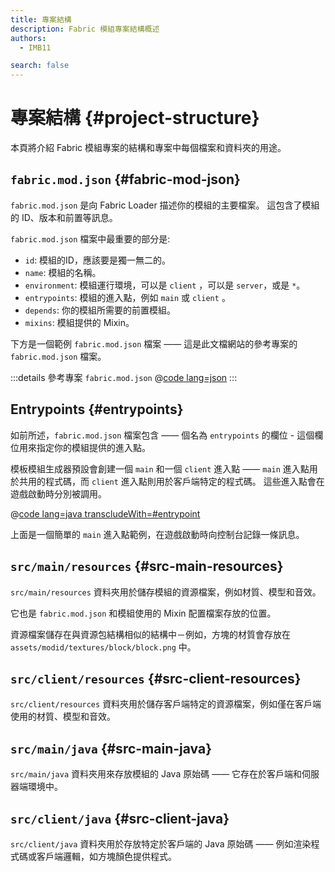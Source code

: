 ```yaml
---
title: 專案結構
description: Fabric 模組專案結構概述
authors:
  - IMB11

search: false
---
```


# 專案結構 {#project-structure}

本頁將介紹 Fabric 模組專案的結構和專案中每個檔案和資料夾的用途。

## `fabric.mod.json` {#fabric-mod-json}

`fabric.mod.json` 是向 Fabric Loader 描述你的模組的主要檔案。 這包含了模組的 ID、版本和前置等訊息。

`fabric.mod.json` 檔案中最重要的部分是:

- `id`: 模組的ID，應該要是獨一無二的。
- `name`: 模組的名稱。
- `environment`: 模組運行環境，可以是 `client` ，可以是 `server`，或是 `*`。
- `entrypoints`: 模組的進入點，例如 `main` 或 `client` 。
- `depends`: 你的模組所需要的前置模組。
- `mixins`: 模組提供的 Mixin。

下方是一個範例 `fabric.mod.json` 檔案 —— 這是此文檔網站的參考專案的 `fabric.mod.json` 檔案。

:::details 參考專案 `fabric.mod.json`
@[code lang=json](@/reference/1.21/src/main/resources/fabric.mod.json)
:::

## Entrypoints {#entrypoints}

如前所述，`fabric.mod.json` 檔案包含 —— 個名為 `entrypoints` 的欄位 - 這個欄位用來指定你的模組提供的進入點。

模板模組生成器預設會創建一個 `main` 和一個 `client` 進入點 —— `main` 進入點用於共用的程式碼，而 `client` 進入點則用於客戶端特定的程式碼。 這些進入點會在遊戲啟動時分別被調用。

@[code lang=java transcludeWith=#entrypoint](@/reference/1.21/src/main/java/com/example/docs/FabricDocsReference.java)

上面是一個簡單的 `main` 進入點範例，在遊戲啟動時向控制台記錄一條訊息。

## `src/main/resources` {#src-main-resources}

`src/main/resources` 資料夾用於儲存模組的資源檔案，例如材質、模型和音效。

它也是 `fabric.mod.json` 和模組使用的 Mixin 配置檔案存放的位置。

資源檔案儲存在與資源包結構相似的結構中－例如，方塊的材質會存放在 `assets/modid/textures/block/block.png` 中。

## `src/client/resources` {#src-client-resources}

`src/client/resources` 資料夾用於儲存客戶端特定的資源檔案，例如僅在客戶端使用的材質、模型和音效。

## `src/main/java` {#src-main-java}

`src/main/java` 資料夾用來存放模組的 Java 原始碼 —— 它存在於客戶端和伺服器端環境中。

## `src/client/java` {#src-client-java}

`src/client/java` 資料夾用於存放特定於客戶端的 Java 原始碼 —— 例如渲染程式碼或客戶端邏輯，如方塊顏色提供程式。
